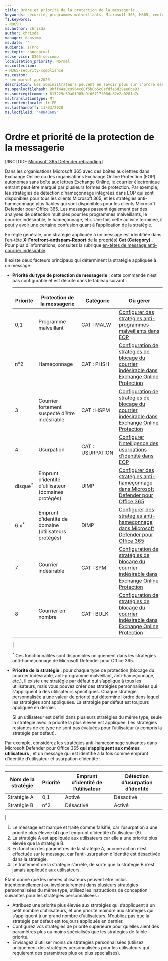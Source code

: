 ```yaml
---
title: Ordre et priorité de la protection de la messagerie
keywords: sécurité, programmes malveillants, Microsoft 365, M365, centre de sécurité, ATP, Microsoft Defender ATP, Office 365 ATP, Azure ATP
f1.keywords:
- NOCSH
ms.author: chrisda
author: chrisda
manager: dansimp
ms.date: ''
audience: ITPro
ms.topic: conceptual
ms.service: O365-seccomp
localization_priority: Normal
ms.collection:
- M365-security-compliance
ms.custom:
- seo-marvel-apr2020
description: Les administrateurs peuvent en savoir plus sur l’ordre des applications des protections dans Exchange Online Protection (EOP) et la façon dont la valeur de priorité dans les stratégies de protection détermine quelle stratégie est appliquée.
ms.openlocfilehash: 9bff44a0c9964c60f5b8b5c0afdfe6d29ee6da93
ms.sourcegitcommit: 815229e39a0f905d9f06717f00dc82e2a028fa7c
ms.translationtype: MT
ms.contentlocale: fr-FR
ms.lasthandoff: 11/03/2020
ms.locfileid: "48843609"
---
```

# <a name="order-and-precedence-of-email-protection"></a>Ordre et priorité de la protection de la messagerie

[!INCLUDE [Microsoft 365 Defender rebranding](../includes/microsoft-defender-for-office.md)]


Dans les organisations Microsoft 365 avec des boîtes aux lettres dans Exchange Online ou des organisations Exchange Online Protection (EOP) autonomes sans boîte aux lettres Exchange Online, le courrier électronique entrant peut être marqué par plusieurs formes de protection. Par exemple, les stratégies de détection d’hameçonnage intégrées dans EOP qui sont disponibles pour tous les clients Microsoft 365, et les stratégies anti-hameçonnage plus fiables qui sont disponibles pour les clients Microsoft Defender pour Office 365. Les messages passent également par des analyses de détection multiples pour les programmes malveillants, le courrier indésirable, le hameçonnage, etc. Une fois cette activité terminée, il peut y avoir une certaine confusion quant à l’application de la stratégie.

En règle générale, une stratégie appliquée à un message est identifiée dans l’en-tête **X-Forefront-antispam-Report** de la propriété **Cat (Category)** . Pour plus d’informations, consultez la rubrique [en-têtes de message anti-courrier indésirable](anti-spam-message-headers.md).

Il existe deux facteurs principaux qui déterminent la stratégie appliquée à un message :

- **Priorité du type de protection de messagerie** : cette commande n’est pas configurable et est décrite dans le tableau suivant :

  ****

  |Priorité|Protection de la messagerie|Catégorie|Où gérer|
  |---|---|---|---|
  |0,1|Programme malveillant|CAT : MALW|[Configurer des stratégies anti-programmes malveillants dans EOP](configure-anti-malware-policies.md)|
  |n°2|Hameçonnage|CAT : PHSH|[Configuration de stratégies de blocage du courrier indésirable dans Exchange Online Protection](configure-your-spam-filter-policies.md)|
  |3|Courrier fortement suspecté d’être indésirable|CAT : HSPM|[Configuration de stratégies de blocage du courrier indésirable dans Exchange Online Protection](configure-your-spam-filter-policies.md)|
  |4 |Usurpation|CAT : USURPATION|[Configurer l’intelligence des usurpations d’identité dans EOP](learn-about-spoof-intelligence.md)|
  |disque<sup>\*</sup>|Emprunt d’identité d’utilisateur (domaines protégés)|UIMP|[Configurer des stratégies anti-hameçonnage dans Microsoft Defender pour Office 365](configure-atp-anti-phishing-policies.md)|
  |6.x<sup>\*</sup>|Emprunt d’identité de domaine (utilisateurs protégés)|DIMP|[Configurer des stratégies anti-hameçonnage dans Microsoft Defender pour Office 365](configure-atp-anti-phishing-policies.md)|
  |7 |Courrier indésirable|CAT : SPM|[Configuration de stratégies de blocage du courrier indésirable dans Exchange Online Protection](configure-your-spam-filter-policies.md)|
  |8 |Courrier en nombre|CAT : BULK|[Configuration de stratégies de blocage du courrier indésirable dans Exchange Online Protection](configure-your-spam-filter-policies.md)|
  |

  <sup>\*</sup> Ces fonctionnalités sont disponibles uniquement dans les stratégies anti-hameçonnage de Microsoft Defender pour Office 365.

- **Priorité de la stratégie** : pour chaque type de protection (blocage du courrier indésirable, anti-programme malveillant, anti-hameçonnage, etc.), il existe une stratégie par défaut qui s’applique à tous les utilisateurs, mais vous pouvez créer des stratégies personnalisées qui s’appliquent à des utilisateurs spécifiques. Chaque stratégie personnalisée a une valeur de priorité qui détermine l’ordre dans lequel les stratégies sont appliquées. La stratégie par défaut est toujours appliquée en dernier.

  Si un utilisateur est défini dans plusieurs stratégies du même type, seule la stratégie avec la priorité la plus élevée est appliquée. Les stratégies restantes de ce type ne sont pas évaluées pour l’utilisateur (y compris la stratégie par défaut).

Par exemple, considérez les stratégies anti-hameçonnage suivantes dans Microsoft Defender pour Office 365 **qui s’appliquent aux mêmes utilisateurs** , et un message qui est identifié à la fois comme emprunt d’identité d’utilisateur et usurpation d’identité :

  ****

  |Nom de la stratégie|Priorité|Emprunt d’identité de l’utilisateur|Détection d’usurpation d’identité|
  |---|---|---|---|
  |Stratégie A|0,1|Activé|Désactivé|
  |Stratégie B|n°2|Désactivé|Activé|
  |

1. Le message est marqué et traité comme falsifié, car l’usurpation a une priorité plus élevée (4) que l’emprunt d’identité d’utilisateur (8).
2. La stratégie A est appliquée aux utilisateurs car elle a une priorité plus élevée que la stratégie B.
3. En fonction des paramètres de la stratégie A, aucune action n’est effectuée sur le message, car l’anti-usurpation d’identité est désactivée dans la stratégie.
4. Le traitement de la stratégie s’arrête, de sorte que la stratégie B n’est jamais appliquée aux utilisateurs.

Étant donné que les mêmes utilisateurs peuvent être inclus intentionnellement ou involontairement dans plusieurs stratégies personnalisées du même type, utilisez les instructions de conception suivantes pour les stratégies personnalisées :

- Attribuez une priorité plus élevée aux stratégies qui s’appliquent à un petit nombre d’utilisateurs, et une priorité moindre aux stratégies qui s’appliquent à un grand nombre d’utilisateurs. N’oubliez pas que la stratégie par défaut est toujours appliquée en dernier.
- Configurez vos stratégies de priorité supérieure pour qu’elles aient des paramètres plus ou moins spécialisés que les stratégies de faible priorité.
- Envisagez d’utiliser moins de stratégies personnalisées (utilisez uniquement des stratégies personnalisées pour les utilisateurs qui requièrent des paramètres plus ou plus spécialisés).
